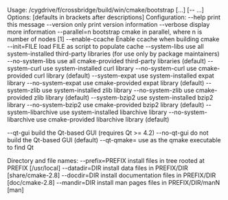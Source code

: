 
Usage: /cygdrive/f/crossbridge/build/win/cmake/bootstrap [<options>...] [-- <cmake-options>...]
Options: [defaults in brackets after descriptions]
Configuration:
  --help                  print this message
  --version               only print version information
  --verbose               display more information
  --parallel=n            bootstrap cmake in parallel, where n is
                          number of nodes [1]
  --enable-ccache         Enable ccache when building cmake
  --init=FILE             load FILE as script to populate cache
  --system-libs           use all system-installed third-party libraries
                          (for use only by package maintainers)
  --no-system-libs        use all cmake-provided third-party libraries
                          (default)
  --system-curl           use system-installed curl library
  --no-system-curl        use cmake-provided curl library (default)
  --system-expat          use system-installed expat library
  --no-system-expat       use cmake-provided expat library (default)
  --system-zlib           use system-installed zlib library
  --no-system-zlib        use cmake-provided zlib library (default)
  --system-bzip2          use system-installed bzip2 library
  --no-system-bzip2       use cmake-provided bzip2 library (default)
  --system-libarchive     use system-installed libarchive library
  --no-system-libarchive  use cmake-provided libarchive library (default)

  --qt-gui                build the Qt-based GUI (requires Qt >= 4.2)
  --no-qt-gui             do not build the Qt-based GUI (default)
  --qt-qmake=<qmake>      use <qmake> as the qmake executable to find Qt

Directory and file names:
  --prefix=PREFIX         install files in tree rooted at PREFIX
                          [/usr/local]
  --datadir=DIR           install data files in PREFIX/DIR
                          [share/cmake-2.8]
  --docdir=DIR            install documentation files in PREFIX/DIR
                          [doc/cmake-2.8]
  --mandir=DIR            install man pages files in PREFIX/DIR/manN
                          [man]

